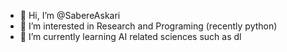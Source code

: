 - 👋 Hi, I’m @SabereAskari
- 👀 I’m interested in Research and Programing (recently python)
- 🌱 I’m currently learning AI related sciences such as dl


<!---
SabereAskari/SabereAskari is a ✨ special ✨ repository because its `README.md` (this file) appears on your GitHub profile.
You can click the Preview link to take a look at your changes.
--->
